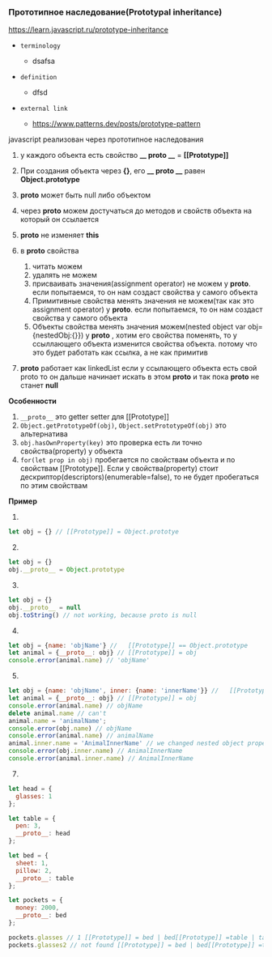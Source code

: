 ### Прототипное наследование(Prototypal inheritance)

https://learn.javascript.ru/prototype-inheritance

- `terminology`
    - dsafsa

- `definition`
    - dfsd

- `external link`
    - https://www.patterns.dev/posts/prototype-pattern

javascript реализован через прототипное наследования

1. у каждого объекта есть свойство **__ proto __** = **[[Prototype]]**
2. При создания объекта через **{}**, его **__ proto __** равен **Object.prototype**
3. **proto** может быть null либо объектом
4. через **proto** можем достучаться до методов и свойств объекта на который он ссылается
5. **proto** не изменяет **this**
6. в **proto** свойства
    1. читать можем
    2. удалять не можем
    3. присваивать значения(assignment operator) не можем у **proto**. если попытаемся, то он нам создаст свойства у
       самого объекта
    4. Примитивные свойства менять значения не можем(так как это assignment operator) у **proto**. если попытаемся, то
       он нам создаст свойства у самого объекта
    5. Объекты свойства менять значения можем(nested object var obj= {nestedObj:{}}) у **proto**  , хотим его свойства
       поменять, то у ссыллающего объекта
       изменится свойства объекта. потому что это будет работать как ссылка, а не как примитив

7. **proto** работает как linkedList если у ссылающего объекта есть свой proto то он дальше начинает искать в
   этом **proto** и так пока **proto** не станет **null**

**Особенности**

1. `__proto__` это getter setter для [[Prototype]]
2. `Object.getPrototypeOf(obj)`, `Object.setPrototypeOf(obj)`  это альтернатива
3. `obj.hasOwnProperty(key)` это проверка есть ли точно свойства(property) у объекта
4. `for(let prop in obj)` пробегается по свойствам объекта и по свойствам [[Prototype]]. Если у свойства(property) стоит
   дескриптор(descriptors)(enumerable=false), то не будет пробегаться по этим свойствам



**Пример**

1.

```js
let obj = {} // [[Prototype]] = Object.prototye
```

2.

```js 
let obj = {}
obj.__proto__ = Object.prototype
```

3.

```js
let obj = {}
obj.__proto__ = null
obj.toString() // not working, because proto is null

```

4.

```js
let obj = {name: 'objName'} //   [[Prototype]] == Object.prototype
let animal = {__proto__: obj} // [[Prototype]] = obj
console.error(animal.name) // 'objName'
```

5.

```js
let obj = {name: 'objName', inner: {name: 'innerName'}} //   [[Prototype]] == Object.prototype
let animal = {__proto__: obj} // [[Prototype]] = obj
console.error(animal.name) // objName
delete animal.name // can't
animal.name = 'animalName';
console.error(obj.name) // objName
console.error(animal.name) // animalName
animal.inner.name = 'AnimalInnerName' // we changed nested object property so it's changed of original object, so js will not create a new nested object for animal object
console.error(obj.inner.name) // AnimalInnerName
console.error(animal.inner.name) // AnimalInnerName
```

7.

```js
let head = {
  glasses: 1
};

let table = {
  pen: 3,
  __proto__: head
};

let bed = {
  sheet: 1,
  pillow: 2,
  __proto__: table
};

let pockets = {
  money: 2000,
  __proto__: bed
};

pockets.glasses // 1 [[Prototype]] = bed | bed[[Prototype]] =table | table[[Prototype]] = head | head[[Prototype]] = Object.prototype 
pockets.glasses2 // not found [[Prototype]] = bed | bed[[Prototype]] =table | table[[Prototype]] = head | head[[Prototype]] = Object.prototype 
```

      
